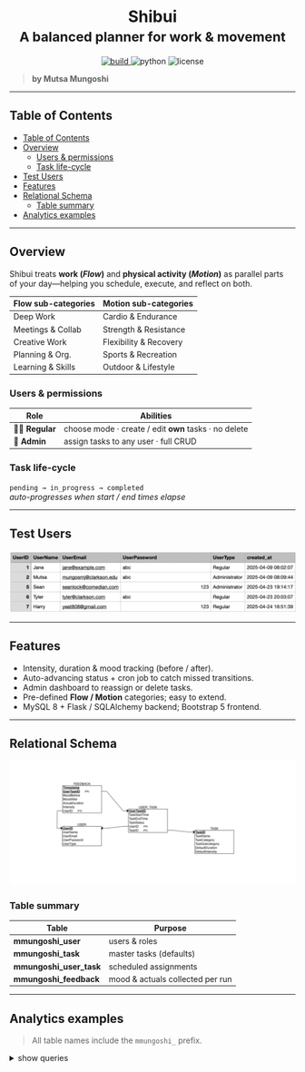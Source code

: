 <!-- markdownlint-disable MD033 -->
<h1 align="center">
  Shibui <br>
  <small>A balanced planner for work & movement</small>
</h1>

<p align="center">
  <a href="https://github.com/your-org/shibui/actions">
    <img src="https://img.shields.io/github/actions/workflow/status/your-org/shibui/ci.yml?branch=main&logo=github" alt="build">
  </a>
  <img src="https://img.shields.io/badge/python-3.11-blue?logo=python" alt="python">
  <img src="https://img.shields.io/badge/license-MIT-green.svg" alt="license">
</p>

> **by Mutsa Mungoshi**

---

## Table&nbsp;of&nbsp;Contents
- [Table of Contents](#tableofcontents)
- [Overview](#overview)
  - [Users \& permissions](#users--permissions)
  - [Task life-cycle](#task-life-cycle)
- [Test Users](#test-users)
- [Features](#features)
- [Relational Schema](#relational-schema)
  - [Table summary](#table-summary)
- [Analytics examples](#analytics-examples)

---

## Overview
Shibui treats **work (_Flow_)** and **physical activity (_Motion_)** as parallel parts  
of your day—helping you schedule, execute, and reflect on both.

| Flow sub-categories | Motion sub-categories |
|---------------------|-----------------------|
| Deep Work           | Cardio & Endurance    |
| Meetings & Collab   | Strength & Resistance |
| Creative Work       | Flexibility & Recovery|
| Planning & Org.     | Sports & Recreation   |
| Learning & Skills   | Outdoor & Lifestyle   |

### Users & permissions
| Role | Abilities |
|------|-----------|
| 🧑‍💻 **Regular** | choose mode · create / edit **own** tasks · no delete |
| 👑 **Admin**     | assign tasks to any user · full CRUD |

### Task life-cycle
`pending → in_progress → completed`  
*auto-progresses when start / end times elapse*

---

## Test Users
<p align="center">
  <img src="list of test users.png" alt="Test Users" width="800">
</p>

---

## Features
* Intensity, duration & mood tracking (before / after).
* Auto-advancing status + cron job to catch missed transitions.
* Admin dashboard to reassign or delete tasks.
* Pre-defined **Flow / Motion** categories; easy to extend.
* MySQL 8 + Flask / SQLAlchemy backend; Bootstrap 5 frontend.

---

## Relational Schema
<p align="center">
  <img src="relational schema.png" alt="Relational Schema" width="900">
</p>

### Table summary

| Table | Purpose |
|-------|---------|
| **mmungoshi_user** | users & roles |
| **mmungoshi_task** | master tasks (defaults) |
| **mmungoshi_user_task** | scheduled assignments |
| **mmungoshi_feedback** | mood & actuals collected per run |

---

## Analytics examples
> All table names include the `mmungoshi_` prefix.

<details>
<summary>show queries</summary>

```sql
-- 1 · Completed tasks last week by mode
SELECT  t.TaskCategory AS Mode,
        COUNT(*)       AS Completed
FROM    mmungoshi_user_task ut
JOIN    mmungoshi_task      t ON t.TaskID = ut.TaskID
WHERE   ut.TaskStatus  = 'completed'
  AND   ut.TaskEndTime >= DATE_SUB(CURDATE(), INTERVAL 7 DAY)
GROUP BY t.TaskCategory;

-- 2 · Average mood delta by sub-category
SELECT  t.TaskSubcategory,
        ROUND(AVG(f.MoodAfter - f.MoodBefore),2) AS AvgMoodDelta
FROM    mmungoshi_feedback      f
JOIN    mmungoshi_user_task     ut ON ut.UserTaskID = f.UserTaskID
JOIN    mmungoshi_task          t  ON t.TaskID      = ut.TaskID
GROUP BY t.TaskSubcategory
ORDER BY AvgMoodDelta DESC;

-- 3 · Top-5 users by Flow minutes this month
SELECT  u.UserName,
        SUM(TIMESTAMPDIFF(MINUTE, ut.TaskStartTime, ut.TaskEndTime)) AS Minutes
FROM    mmungoshi_user_task ut
JOIN    mmungoshi_task      t  ON t.TaskID = ut.TaskID
JOIN    mmungoshi_user      u  ON u.UserID = ut.UserID
WHERE   t.TaskCategory = 'flow'
  AND   MONTH(ut.TaskStartTime) = MONTH(CURDATE())
  AND   YEAR (ut.TaskStartTime) = YEAR (CURDATE())
GROUP BY u.UserID
ORDER BY Minutes DESC
LIMIT 5;
